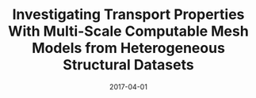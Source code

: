 ---
title: "Investigating Transport Properties With Multi-Scale Computable Mesh Models from Heterogeneous Structural Datasets"

authors: '<b>C. T. Lee</b>, J. B. Moody, R. E. Amaro, J. A. McCammon, and M. J. Holst.'

type: "Poster"

venue: "American Chemical Society"

date: 2017-04-01
location: "San Francisco, California"

notes: 'Winner of a <a href="http://www.acscinf.org/content/scientific-excellence">CINF Scholarship for Scientific Excellence</a>'

collection: talks
permalink: /talks/2017-ACS
---